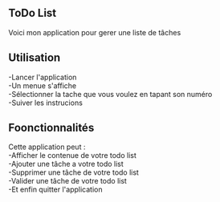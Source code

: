## ToDo List
Voici mon application pour gerer une liste de tâches

## Utilisation
-Lancer l'application  
-Un menue s'affiche  
-Sélectionner la tache que vous voulez en tapant son numéro  
-Suiver les instrucions

## Foonctionnalités
Cette application peut :  
-Afficher le contenue de votre todo list  
-Ajouter une tâche a votre todo list  
-Supprimer une tâche de votre todo list  
-Valider une tâche de votre todo list  
-Et enfin quitter l'application  

